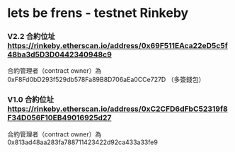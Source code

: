 # lets be frens - testnet Rinkeby


### V2.2 合約位址   https://rinkeby.etherscan.io/address/0x69F511EAca22eD5c5f48ba3d5D3D0442340948c9 
合約管理者（contract owner）為 0xF8Fd0bD293f529db578Fa89B8D706aEa0CCe727D （多簽錢包）

### V1.0 合約位址   https://rinkeby.etherscan.io/address/0xC2CFD6dFbC52319f8F34D056F10EB49016925d27
合約管理者（contract owner）為 0x813ad48aa283fa788711423422d92ca433a33fe9
